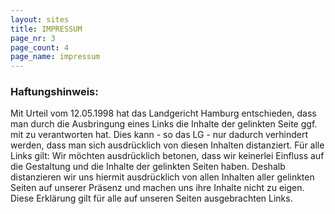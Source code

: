 ```yaml
---
layout: sites
title: IMPRESSUM
page_nr: 3
page_count: 4
page_name: impressum
---
```


### Haftungshinweis: 

Mit Urteil vom 12.05.1998 hat das Landgericht Hamburg entschieden, dass man durch die Ausbringung eines Links die Inhalte der gelinkten Seite ggf. mit zu verantworten hat. Dies kann - so das LG - nur dadurch verhindert werden, dass man sich ausdrücklich von diesen Inhalten distanziert. Für alle Links gilt: Wir möchten ausdrücklich betonen, dass wir keinerlei Einfluss auf die Gestaltung und die Inhalte der gelinkten Seiten haben. Deshalb distanzieren wir uns hiermit ausdrücklich von allen Inhalten aller gelinkten Seiten auf unserer Präsenz und machen uns ihre Inhalte nicht zu eigen. Diese Erklärung gilt für alle auf unseren Seiten ausgebrachten Links.

<!--  include pages.html page_nr=3 page_count=4 page_name="impressum"  -->
